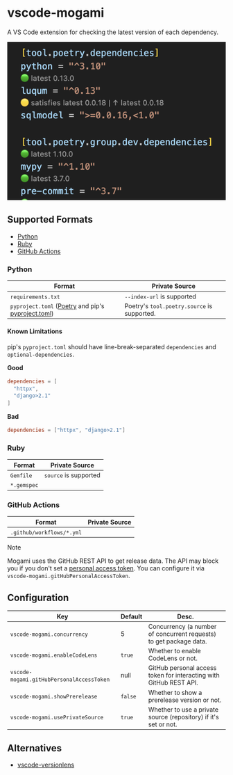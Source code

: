 # vscode-mogami

A VS Code extension for checking the latest version of each dependency.

![img](https://raw.githubusercontent.com/ninoseki/vscode-mogami/main/screenshots/1.png)

## Supported Formats

- [Python](#python)
- [Ruby](#ruby)
- [GitHub Actions](#github-actions)

### Python

| Format                                                                                                                                                    | Private Source                              |
| --------------------------------------------------------------------------------------------------------------------------------------------------------- | ------------------------------------------- |
| `requirements.txt`                                                                                                                                        | `--index-url` is supported                  |
| `pyproject.toml` ([Poetry](https://python-poetry.org/) and pip's [pyproject.toml](https://packaging.python.org/en/latest/specifications/pyproject-toml/)) | Poetry's `tool.poetry.source` is supported. |

#### Known Limitations

pip's `pyproject.toml` should have line-break-separated `dependencies` and `optional-dependencies`.

**Good**

```toml
dependencies = [
  "httpx",
  "django>2.1"
]
```

**Bad**

```toml
dependencies = ["httpx", "django>2.1"]
```

### Ruby

| Format      | Private Source        |
| ----------- | --------------------- |
| `Gemfile`   | `source` is supported |
| `*.gemspec` |                       |

### GitHub Actions

| Format                    | Private Source |
| ------------------------- | -------------- |
| `.github/workflows/*.yml` |                |

> [!NOTE]
> Mogami uses the GitHub REST API to get release data. The API may block you if you don't set a [personal access token](https://docs.github.com/en/authentication/keeping-your-account-and-data-secure/managing-your-personal-access-tokens). You can configure it via `vscode-mogami.gitHubPersonalAccessToken`.

## Configuration

| Key                                       | Default | Desc.                                                              |
| ----------------------------------------- | ------- | ------------------------------------------------------------------ |
| `vscode-mogami.concurrency`               | 5       | Concurrency (a number of concurrent requests) to get package data. |
| `vscode-mogami.enableCodeLens`            | `true`  | Whether to enable CodeLens or not.                                 |
| `vscode-mogami.gitHubPersonalAccessToken` | null    | GitHub personal access token for interacting with GitHub REST API. |
| `vscode-mogami.showPrerelease`            | `false` | Whether to show a prerelease version or not.                       |
| `vscode-mogami.usePrivateSource`          | `true`  | Whether to use a private source (repository) if it's set or not.   |

## Alternatives

- [vscode-versionlens](https://gitlab.com/versionlens/vscode-versionlens)

